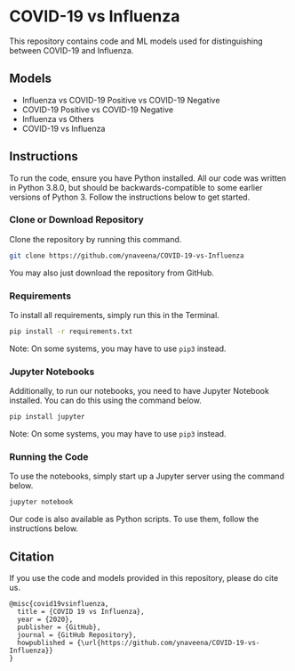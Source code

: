 # COVID-19 vs Influenza

This repository contains code and ML models used for distinguishing between COVID-19 and Influenza.

## Models

* Influenza vs COVID-19 Positive vs COVID-19 Negative
* COVID-19 Positive vs COVID-19 Negative
* Influenza vs Others
* COVID-19 vs Influenza

## Instructions

To run the code, ensure you have Python installed. All our code was written in Python 3.8.0, but should be backwards-compatible to some earlier versions of Python 3. Follow the instructions below to get started.

### Clone or Download Repository

Clone the repository by running this command.

```bash
git clone https://github.com/ynaveena/COVID-19-vs-Influenza
```

You may also just download the repository from GitHub.

### Requirements

To install all requirements, simply run this in the Terminal.

```bash
pip install -r requirements.txt
```

Note: On some systems, you may have to use `pip3` instead.

### Jupyter Notebooks

Additionally, to run our notebooks, you need to have Jupyter Notebook installed. You can do this using the command below.

```bash
pip install jupyter
```

Note: On some systems, you may have to use `pip3` instead.

### Running the Code

To use the notebooks, simply start up a Jupyter server using the command below.

```bash
jupyter notebook
```

Our code is also available as Python scripts. To use them, follow the instructions below.

## Citation

If you use the code and models provided in this repository, please do cite us.

```
@misc{covid19vsinfluenza,
  title = {COVID 19 vs Influenza},
  year = {2020},
  publisher = {GitHub},
  journal = {GitHub Repository},
  howpublished = {\url{https://github.com/ynaveena/COVID-19-vs-Influenza}}
}
```
